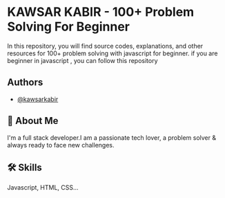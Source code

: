 
# KAWSAR KABIR - 100+ Problem Solving For Beginner 

In this repository, you will find source codes, explanations, and other resources for 100+ problem solving with javascript for beginner. if you are beginner in javascript , you can follow this repository


## Authors

- [@kawsarkabir](https://www.linkedin.com/in/kawsarkabir)


## 🚀 About Me
I'm a full stack developer.I am a passionate tech lover, a problem solver & always ready to face new challenges.


## 🛠 Skills
Javascript, HTML, CSS...

